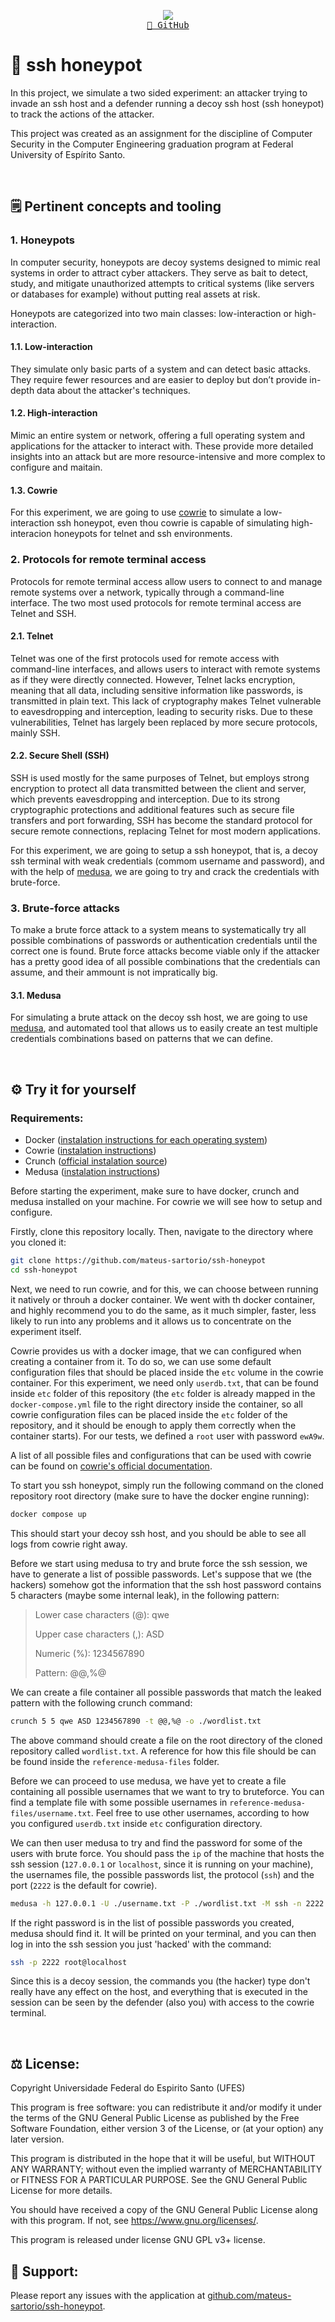 <p align="center">
  <img src="https://skillicons.dev/icons?i=docker" /> <br/>
  <a href="https://github.com/mateus-sartorio/ssh-honeypot"><kbd>🔵 GitHub</kbd></a>
</p>

# 🍯 ssh honeypot

In this project, we simulate a two sided experiment: an attacker trying to invade an ssh host and a defender running a decoy ssh host (ssh honeypot) to track the actions of the attacker.

This project was created as an assignment for the discipline of Computer Security in the Computer Engineering graduation program at Federal University of Espírito Santo.

<br/>


## 🗒️ Pertinent concepts and tooling

### 1. Honeypots

In computer security, honeypots are decoy systems designed to mimic real systems in order to attract cyber attackers. They serve as bait to detect, study, and mitigate unauthorized attempts to critical systems (like servers or databases for example) without putting real assets at risk.

Honeypots are categorized into two main classes: low-interaction or high-interaction.

#### 1.1. Low-interaction

They simulate only basic parts of a system and can detect basic attacks. They require fewer resources and are easier to deploy but don’t provide in-depth data about the attacker's techniques.

#### 1.2. High-interaction

Mimic an entire system or network, offering a full operating system and applications for the attacker to interact with. These provide more detailed insights into an attack but are more resource-intensive and more complex to configure and maitain.

#### 1.3. Cowrie

For this experiment, we are going to use [cowrie](https://github.com/cowrie/cowrie) to simulate a low-interaction ssh honeypot, even thou cowrie is capable of simulating high-interacion honeypots for telnet and ssh environments.


### 2. Protocols for remote terminal access

Protocols for remote terminal access allow users to connect to and manage remote systems over a network, typically through a command-line interface. The two most used protocols for remote terminal access are Telnet and SSH.

#### 2.1. Telnet

Telnet was one of the first protocols used for remote access with command-line interfaces, and allows users to interact with remote systems as if they were directly connected. However, Telnet lacks encryption, meaning that all data, including sensitive information like passwords, is transmitted in plain text. This lack of cryptography makes Telnet vulnerable to eavesdropping and interception, leading to security risks. Due to these vulnerabilities, Telnet has largely been replaced by more secure protocols, mainly SSH.

#### 2.2. Secure Shell (SSH)

SSH is used mostly for the same purposes of Telnet, but employs strong encryption to protect all data transmitted between the client and server, which prevents eavesdropping and interception. Due to its strong cryptographic protections and additional features such as secure file transfers and port forwarding, SSH has become the standard protocol for secure remote connections, replacing Telnet for most modern applications.

For this experiment, we are going to setup a ssh honeypot, that is, a decoy ssh terminal with weak credentials (commom username and password), and with the help of [medusa](https://github.com/jmk-foofus/medusa), we are going to try and crack the credentials with brute-force.


### 3. Brute-force attacks

To make a brute force attack to a system means to systematically try all possible combinations of passwords or authentication credentials until the correct one is found. Brute force attacks become viable only if the attacker has a pretty good idea of all possible combinations that the credentials can assume, and their ammount is not impratically big.

#### 3.1. Medusa

For simulating a brute attack on the decoy ssh host, we are going to use [medusa](https://github.com/jmk-foofus/medusa), and automated tool that allows us to easily create an test multiple credentials combinations based on patterns that we can define.

<br>


## ⚙️ Try it for yourself

### Requirements:

- Docker ([instalation instructions for each operating system](https://docs.docker.com/engine/install))
- Cowrie ([instalation instructions](https://github.com/cowrie/cowrie))
- Crunch ([official instalation source](https://sourceforge.net/projects/crunch-wordlist))
- Medusa ([instalation instructions](https://github.com/jmk-foofus/medusa))

Before starting the experiment, make sure to have docker, crunch and medusa installed on your machine. For cowrie we will see how to setup and configure.

Firstly, clone this repository locally. Then, navigate to the directory where you cloned it:

```bash
git clone https://github.com/mateus-sartorio/ssh-honeypot
cd ssh-honeypot
```

Next, we need to run cowrie, and for this, we can choose between running it natively or throuh a docker container. We went with th docker container, and highly recommend you to do the same, as it much simpler, faster, less likely to run into any problems and it allows us to concentrate on the experiment itself.

Cowrie provides us with a docker image, that we can configured when creating a container from it. To do so, we can use some default configuration files that should be placed inside the `etc` volume in the cowrie container. For this experiment, we need only `userdb.txt`, that can be found inside `etc` folder of this repository (the `etc` folder is already mapped in the `docker-compose.yml` file to the right directory inside the container, so all cowrie configuration files can be placed inside the `etc` folder of the repository, and it should be enough to apply them correctly when the container starts). For our tests, we defined a `root` user with password `ewA9w`.

A list of all possible files and configurations that can be used with cowrie can be found on [cowrie's official documentation](https://cowrie.readthedocs.io/en/latest/README.html#configuring-cowrie-in-docker).

To start you ssh honeypot, simply run the following command on the cloned repository root directory (make sure to have the docker engine running):

```bash
docker compose up
```

This should start your decoy ssh host, and you should be able to see all logs from cowrie right away.

Before we start using medusa to try and brute force the ssh session, we have to generate a list of possible passwords. Let's suppose that we (the hackers) somehow got the information that the ssh host password contains 5 characters (maybe some internal leak), in the following pattern:

> Lower case characters (@): qwe
>
> Upper case characters (,): ASD
>
> Numeric (%): 1234567890
>
> Pattern: @@,%@

We can create a file container all possible passwords that match the leaked pattern with the following crunch command:

```bash
crunch 5 5 qwe ASD 1234567890 -t @@,%@ -o ./wordlist.txt
```

The above command should create a file on the root directory of the cloned repository called `wordlist.txt`. A reference for how this file should be can be found inside the `reference-medusa-files` folder.

Before we can proceed to use medusa, we have yet to create a file containing all possible usernames that we want to try to bruteforce. You can find a template file with some possible usernames in `reference-medusa-files/username.txt`. Feel free to use other usernames, according to how you configured `userdb.txt` inside `etc` configuration directory.

We can then user medusa to try and find the password for some of the users with brute force. You should pass the `ip` of the machine that hosts the ssh session (`127.0.0.1` or `localhost`, since it is running on your machine), the usernames file, the possible passwords list, the protocol (`ssh`) and the port (`2222` is the default for cowrie).

```bash
medusa -h 127.0.0.1 -U ./username.txt -P ./wordlist.txt -M ssh -n 2222
```

If the right password is in the list of possible passwords you created, medusa should find it. It will be printed on your terminal, and you can then log in into the ssh session you just 'hacked' with the command:

```bash
ssh -p 2222 root@localhost
```

Since this is a decoy session, the commands you (the hacker) type don't really have any effect on the host, and everything that is executed in the session can be seen by the defender (also you) with access to the cowrie terminal.    

<br/>


## ⚖️ License:

Copyright Universidade Federal do Espirito Santo (UFES)

This program is free software: you can redistribute it and/or modify it under the terms of the GNU General Public License as published by the Free Software Foundation, either version 3 of the License, or (at your option) any later version.

This program is distributed in the hope that it will be useful, but WITHOUT ANY WARRANTY; without even the implied warranty of MERCHANTABILITY or FITNESS FOR A PARTICULAR PURPOSE.  See the GNU General Public License for more details.

You should have received a copy of the GNU General Public License along with this program.  If not, see <https://www.gnu.org/licenses/>.

This program is released under license GNU GPL v3+ license.


## 🛟 Support:

Please report any issues with the application at [github.com/mateus-sartorio/ssh-honeypot](https://github.com/mateus-sartorio/ssh-honeypot).